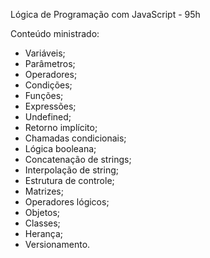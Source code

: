 Lógica de Programação com JavaScript - 95h

Conteúdo ministrado:

 - Variáveis;
 - Parâmetros;
 - Operadores;
 - Condições;
 - Funções;
 - Expressões;
 - Undefined;
 - Retorno implícito;
 - Chamadas condicionais;
 - Lógica booleana;
 - Concatenação de strings;
 - Interpolação de string;
 - Estrutura de controle;
 - Matrizes;
 - Operadores lógicos;
 - Objetos;
 - Classes;
 - Herança;
 - Versionamento.
